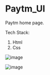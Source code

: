 # Paytm_UI
Paytm home page.

Tech Stack:
1. Html
2. Css


![image](https://user-images.githubusercontent.com/74790729/159130913-d7a6449d-0549-46c3-b6ac-1bc2becee088.png)

![image](https://user-images.githubusercontent.com/74790729/159130959-6587304e-1a35-4bb2-9c82-aede4b50d564.png)
